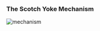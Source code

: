 ### The Scotch Yoke Mechanism  

![mechanism](https://user-images.githubusercontent.com/76184859/113514471-86ca8c00-9577-11eb-8cb5-b1659c97a51f.gif)
